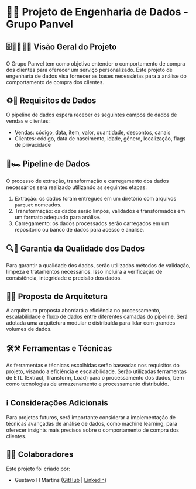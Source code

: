 # 💾📀 Projeto de Engenharia de Dados - Grupo Panvel

## 🗄👨‍💼👩‍💼 Visão Geral do Projeto

O Grupo Panvel tem como objetivo entender o comportamento de compra dos clientes para oferecer um serviço personalizado. 
Este projeto de engenharia de dados visa fornecer as bases necessárias para a análise do comportamento de compra dos clientes.

## ♻🎣 Requisitos de Dados

O pipeline de dados espera receber os seguintes campos de dados de vendas e clientes:
- Vendas: código, data, item, valor, quantidade, descontos, canais
- Clientes: código, data de nascimento, idade, gênero, localização, flags de privacidade

## 🏁🏎  Pipeline de Dados

O processo de extração, transformação e carregamento dos dados necessários será realizado utilizando as seguintes etapas:
1. Extração: os dados foram entregues em um diretório com arquivos `parquet` nomeados.
2. Transformação: os dados serão limpos, validados e transformados em um formato adequado para análise.
3. Carregamento: os dados processados serão carregados em um repositório ou banco de dados para acesso e análise.

## 🔍🔎 Garantia da Qualidade dos Dados

Para garantir a qualidade dos dados, serão utilizados métodos de validação, limpeza e tratamentos necessários. 
Isso incluirá a verificação de consistência, integridade e precisão dos dados.

## 📁📂 Proposta de Arquitetura

A arquitetura proposta abordará a eficiência no processamento, escalabilidade e fluxo de dados entre diferentes camadas do pipeline. 
Será adotada uma arquitetura modular e distribuída para lidar com grandes volumes de dados.

## 🛠⚒ Ferramentas e Técnicas

As ferramentas e técnicas escolhidas serão baseadas nos requisitos do projeto, visando a eficiência e escalabilidade. 
Serão utilizadas ferramentas de ETL (Extract, Transform, Load) para o processamento dos dados, bem como tecnologias de armazenamento e processamento distribuído.

## ℹ Considerações Adicionais

Para projetos futuros, será importante considerar a implementação de técnicas avançadas de análise de dados, como machine learning, 
para oferecer insights mais precisos sobre o comportamento de compra dos clientes.

## 🧑🏽 Colaboradores
Este projeto foi criado por:

- Gustavo H Martins ([GitHub](https://github.com/Gustavo-H-Martins) | [LinkedIn](https://www.linkedin.com/in/gustavo-henrique-lopes-martins-361789192/))